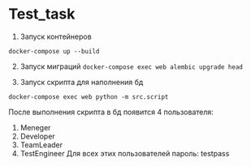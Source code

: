 # Test_task
1. Запуск контейнеров

```docker-compose up --build```

2. Запуск миграций
```docker-compose exec web alembic upgrade head```

3. Запуск скрипта для наполнения бд

```docker-compose exec web python -m src.script```

После выполнения скрипта в бд появится 4 пользователя:
1. Meneger
2. Developer
3. TeamLeader
4. TestEngineer
Для всех этих пользователей пароль: testpass



